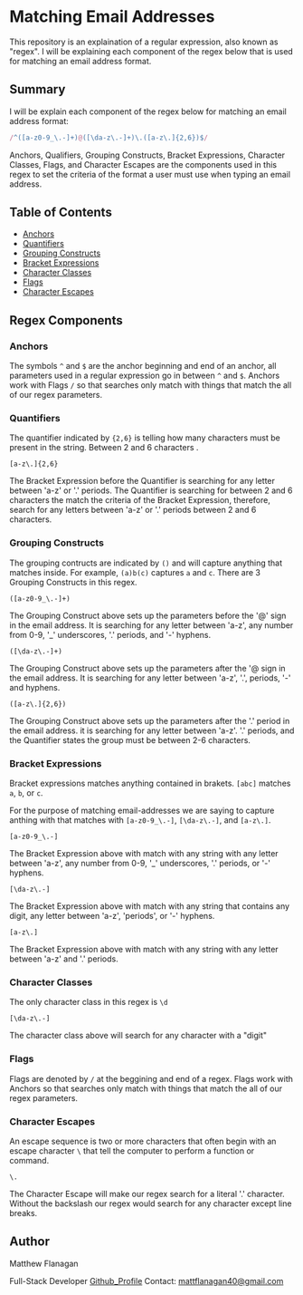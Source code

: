 # Matching Email Addresses
This repository is an explaination of a regular expression, also known as "regex". I will be explaining each component of the regex below that is used for matching an email address format.

## Summary

I will be explain each component of the regex below for matching an email address format:

 ```javascript
 /^([a-z0-9_\.-]+)@([\da-z\.-]+)\.([a-z\.]{2,6})$/
 ``` 

Anchors, Qualifiers, Grouping Constructs, Bracket Expressions, Character Classes, Flags, and Character Escapes are the components used in this regex to set the criteria of the format a user must use when typing an email address. 

## Table of Contents

- [Anchors](#anchors)
- [Quantifiers](#quantifiers)
- [Grouping Constructs](#grouping-constructs)
- [Bracket Expressions](#bracket-expressions)
- [Character Classes](#character-classes)
- [Flags](#flags)
- [Character Escapes](#character-escapes)

## Regex Components

### Anchors
The symbols  `^` and `$` are the anchor beginning and end of an anchor, all parameters used in a regular expression go in between `^` and `$`. Anchors work with Flags  `/` so that searches only match with things that match the all of our regex parameters. 

### Quantifiers
The quantifier indicated by `{2,6}` is telling how many characters must be present in the string. Between 2 and 6 characters . 

```
[a-z\.]{2,6}
```

The Bracket Expression before the Quantifier is searching for any letter between 'a-z' or '.' periods. The Quantifier is searching for between 2 and 6 characters the match the criteria of the Bracket Expression, therefore, search for any letters between 'a-z' or '.' periods between 2 and 6 characters. 

### Grouping Constructs
The grouping contructs are indicated by `()` and will capture anything that matches inside. For example, `(a)b(c)` captures `a` and `c`. There are 3 Grouping Constructs in this regex. 

```
([a-z0-9_\.-]+)
```
The Grouping Construct above sets up the parameters before the '@' sign in the email address. It is searching for any letter between 'a-z', any number from 0-9, '_' underscores, '.' periods, and '-' hyphens. 

```
([\da-z\.-]+)
```

The Grouping Construct above sets up the parameters after the '@ sign in the email address. It is searching for any letter between 'a-z', '.', periods, '-' and hyphens. 

```
([a-z\.]{2,6})
```

The Grouping Construct above sets up the parameters after the '.' period in the email address. it is searching for any letter between 'a-z'. '.' periods, and the Quantifier states the group must be between 2-6 characters.

### Bracket Expressions
Bracket expressions matches anything contained in brakets. `[abc]` matches `a`, `b`, or `c`.

For the purpose of matching email-addresses we are saying to capture anthing with that matches with `[a-z0-9_\.-]`, `[\da-z\.-]`, and `[a-z\.]`. 

```
[a-z0-9_\.-]
```

The Bracket Expression above with match with any string with any letter between 'a-z', any number from 0-9, '_' underscores, '.' periods, or '-' hyphens. 

```
[\da-z\.-]
```

The Bracket Expression above with match with any string that contains any digit, any letter between 'a-z', 'periods', or '-' hyphens. 

```
[a-z\.]
```

The Bracket Expression above with match with any string with any letter between 'a-z' and '.' periods.
### Character Classes

The only character class in this regex is `\d`

```
[\da-z\.-]
```

The character class above will search for any character with a "digit"

### Flags

Flags are denoted by `/` at the beggining and end of a regex. Flags work with Anchors so that searches only match with things that match the all of our regex parameters. 

### Character Escapes

An escape sequence is two or more characters that often begin with an escape character `\` that tell the computer to perform a function or command.

```
\.
```

The Character Escape will make our regex search for a literal '.' character. Without the backslash our regex would search for any character except line breaks. 

## Author

Matthew Flanagan

Full-Stack Developer
[Github_Profile](https://github.com/matthewjflanagan)
Contact: mattflanagan40@gmail.com
